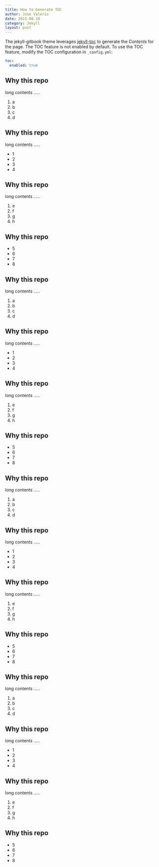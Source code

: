 ```yaml
---
title: How to Generate TOC
author: Jose Valerio
date: 2021-08-10
category: Jekyll
layout: post
---
```


The jekyll-gitbook theme leverages [jekyll-toc][1] to generate the _Contents_ for the page.
The TOC feature is not enabled by default. To use the TOC feature, modify the TOC
configuration in `_config.yml`:

```yaml
toc:
  enabled: true
```

## Why this repo

long contents .....

1. a
2. b
3. c
4. d

## Why this repo

long contents .....

- 1
- 2
- 3
- 4

## Why this repo

long contents .....

1. e
2. f
3. g
4. h

## Why this repo

- 5
- 6
- 7
- 8

## Why this repo

long contents .....

1. a
2. b
3. c
4. d

## Why this repo

long contents .....

- 1
- 2
- 3
- 4

## Why this repo

long contents .....

1. e
2. f
3. g
4. h

## Why this repo

- 5
- 6
- 7
- 8

## Why this repo

long contents .....

1. a
2. b
3. c
4. d

## Why this repo

long contents .....

- 1
- 2
- 3
- 4

## Why this repo

long contents .....

1. e
2. f
3. g
4. h

## Why this repo

- 5
- 6
- 7
- 8

## Why this repo

long contents .....

1. a
2. b
3. c
4. d

## Why this repo

long contents .....

- 1
- 2
- 3
- 4

## Why this repo

long contents .....

1. e
2. f
3. g
4. h

## Why this repo

- 5
- 6
- 7
- 8

[1]: https://github.com/allejo/jekyll-toc
